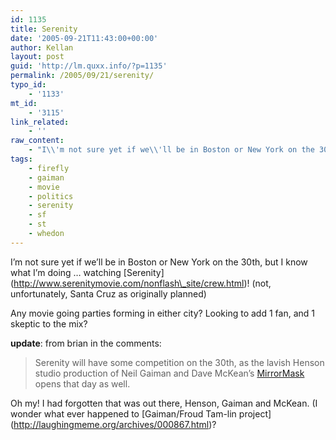 ```yaml
---
id: 1135
title: Serenity
date: '2005-09-21T11:43:00+00:00'
author: Kellan
layout: post
guid: 'http://lm.quxx.info/?p=1135'
permalink: /2005/09/21/serenity/
typo_id:
    - '1133'
mt_id:
    - '3115'
link_related:
    - ''
raw_content:
    - "I\\'m not sure yet if we\\'ll be in Boston or New York on the 30th, but I know what I\\'m doing ... watching [Serenity](http://www.serenitymovie.com/nonflash_site/crew.html)! (not, unfortunately, Santa Cruz as originally planned)\r\n\r\nAny movie going parties forming in either city?  Looking to add 1 fan, and 1 skeptic to the mix?\r\n\r\n**update**: from brian in the comments:\r\n\r\n> Serenity will have some competition on the 30th, as the lavish Henson studio production of Neil Gaiman and Dave McKean\\'s <a href=\\\"http://imdb.com/title/tt0366780/\\\">MirrorMask</a> opens that day as well.\r\n\r\nOh my!  I had forgotten that was out there, Henson, Gaiman and McKean.  (I wonder what ever happened to [Gaiman/Froud Tam-lin project](http://laughingmeme.org/archives/000867.html)?"
tags:
    - firefly
    - gaiman
    - movie
    - politics
    - serenity
    - sf
    - st
    - whedon
---
```


I’m not sure yet if we’ll be in Boston or New York on the 30th, but I know what I’m doing … watching \[Serenity\](http://www.serenitymovie.com/nonflash\_site/crew.html)! (not, unfortunately, Santa Cruz as originally planned)

Any movie going parties forming in either city? Looking to add 1 fan, and 1 skeptic to the mix?

**update**: from brian in the comments:

> Serenity will have some competition on the 30th, as the lavish Henson studio production of Neil Gaiman and Dave McKean’s [MirrorMask](http://imdb.com/title/tt0366780/) opens that day as well.

Oh my! I had forgotten that was out there, Henson, Gaiman and McKean. (I wonder what ever happened to \[Gaiman/Froud Tam-lin project\](http://laughingmeme.org/archives/000867.html)?